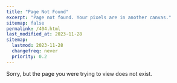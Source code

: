 ```yaml
---
title: "Page Not Found"
excerpt: "Page not found. Your pixels are in another canvas."
sitemap: false
permalink: /404.html
last_modified_at: 2023-11-28
sitemap:
  lastmod: 2023-11-28
  changefreq: never
  priority: 0.2
---
```


Sorry, but the page you were trying to view does not exist.

